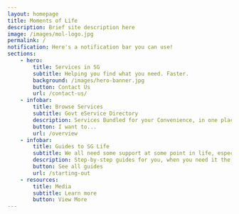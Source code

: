```yaml
---
layout: homepage
title: Moments of Life
description: Brief site description here
image: /images/mol-logo.jpg
permalink: /
notification: Here's a notification bar you can use!
sections:
    - hero:
        title: Services in SG
        subtitle: Helping you find what you need. Faster.
        background: /images/hero-banner.jpg
        button: Contact Us
        url: /contact-us/
    - infobar:
        title: Browse Services
        subtitle: Govt eService Directory
        description: Services Bundled for your Convenience, in one place
        button: I want to...
        url: /overview
    - infobar:
        title: Guides to SG Life
        subtitle: We all need some support at some point in life, especially at the key life stages. 
        description: Step-by-step guides for you, when you need it the most
        button: See all guides
        url: /starting-out
    - resources:
        title: Media
        subtitle: Learn more
        button: View More
---
```


